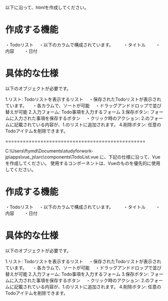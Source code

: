 以下に沿って、htmlを作成してください。

# 作成する機能
・Todoリスト
　・以下のカラムで構成されています。
　　・タイトル
　　・内容
　　・日付

# 具体的な仕様
以下のオブジェクトが必要です。

1.リスト: Todoリストを表示するリスト
　・保存されたTodoリストが表示されています。
　・各カラムで、ソートが可能
　・ドラッグアンドドロップで並び替えが可能
2.入力フォーム: Todo事項を入力するフォーム
3.保存ボタン: フォームに入力された事項を保存するボタン
　・クリック時のアクション: 2.のフォームに記載されている内容が、1.のリストに追加されます。
4.削除ボタン: 任意のTodoアイテムを削除できます。
　

================================================

C:\Users\ftymd\Documents\studyforwork-jp\apps\vue_js\src\components\TodoList.vue
に、下記の仕様に沿って、Vueを作成してください。
使用するコンポーネントは、Vueのものを優先的に使用してください。

# 作成する機能
・Todoリスト
　・以下のカラムで構成されています。
　　・タイトル
　　・内容
　　・日付

# 具体的な仕様
以下のオブジェクトが必要です。

1.リスト: Todoリストを表示するリスト
　・保存されたTodoリストが表示されています。
　・各カラムで、ソートが可能
　・ドラッグアンドドロップで並び替えが可能
2.入力フォーム: Todo事項を入力するフォーム
3.保存ボタン: フォームに入力された事項を保存するボタン
　・クリック時のアクション: 2.のフォームに記載されている内容が、1.のリストに追加されます。
4.削除ボタン: 任意のTodoアイテムを削除できます。
　
　